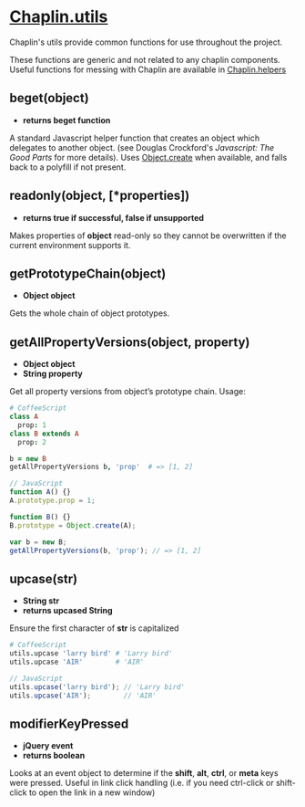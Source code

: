 # [Chaplin.utils](../src/chaplin/lib/utils.coffee)

Chaplin's utils provide common functions for use throughout the project.

These functions are generic and not related to any chaplin components.
Useful functions for messing with Chaplin are available in
[Chaplin.helpers](chaplin.helpers.md)

## beget(object)
* **returns beget function**

A standard Javascript helper function that creates an object which
delegates to another object. (see Douglas Crockford's *Javascript:
The Good Parts* for more details). Uses [Object.create](https://developer.mozilla.org/en-US/docs/JavaScript/Reference/Global_Objects/Object/create)
when available, and falls back to a polyfill if not present.

## readonly(object, [*properties])
* **returns true if successful, false if unsupported**

Makes properties of **object** read-only so they cannot be overwritten
if the current environment supports it.

## getPrototypeChain(object)
* **Object object**

Gets the whole chain of object prototypes.

## getAllPropertyVersions(object, property)
* **Object object**
* **String property**

Get all property versions from object’s prototype chain. Usage:

```coffeescript
# CoffeeScript
class A
  prop: 1
class B extends A
  prop: 2

b = new B
getAllPropertyVersions b, 'prop'  # => [1, 2]
```

```javascript
// JavaScript
function A() {}
A.prototype.prop = 1;

function B() {}
B.prototype = Object.create(A);

var b = new B;
getAllPropertyVersions(b, 'prop'); // => [1, 2]
```

## upcase(str)
* **String str**
* **returns upcased String**

Ensure the first character of **str** is capitalized

```coffeescript
# CoffeeScript
utils.upcase 'larry bird' # 'Larry bird'
utils.upcase 'AIR'        # 'AIR'
```

```javascript
// JavaScript
utils.upcase('larry bird'); // 'Larry bird'
utils.upcase('AIR');        // 'AIR'
```

## modifierKeyPressed
* **jQuery event**
* **returns boolean**

Looks at an event object to determine if the **shift**, **alt**,
**ctrl**, or **meta** keys were pressed. Useful in link click
handling (i.e. if you need ctrl-click or shift-click to open the
link in a new window)
